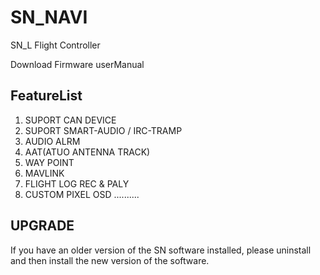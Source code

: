 # SN_NAVI
SN_L Flight Controller

Download Firmware
userManual

## FeatureList
1. SUPORT CAN DEVICE 
2. SUPORT SMART-AUDIO / IRC-TRAMP
3. AUDIO ALRM
4. AAT(ATUO ANTENNA TRACK)
5. WAY POINT
6. MAVLINK
7. FLIGHT LOG REC & PALY
8. CUSTOM PIXEL OSD
..........

## UPGRADE
If you have an older version of the SN software installed, please uninstall and then install the new version of the software.


